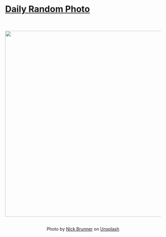 # [Daily Random Photo](https://www.dailyrandomphoto.com/)

<div align="center">
  <br>
  <br>
  <a href="https://www.dailyrandomphoto.com/p/2022/2022-11-29/"><img src="https://images.unsplash.com/photo-1669399059793-cb319d43cbba?crop=entropy&cs=tinysrgb&fit=max&fm=jpg&ixid=Mnw3NzUwOHwwfDF8cmFuZG9tfHx8fHx8fHx8MTY2OTY4MjEyMw&ixlib=rb-4.0.3&q=80&w=1080" width="600px"></a>
  <br>
  <br>
  <p class="has-text-grey">Photo by <a href="https://unsplash.com/@nickbrunner?utm_source=Daily%20Random%20Photo&amp;utm_medium=referral" target="_blank" rel="noopener noreferrer">Nick Brunner</a> on <a href="https://unsplash.com/photos/zqtXUEsa49c?utm_source=Daily%20Random%20Photo&amp;utm_medium=referral" target="_blank" rel="noopener noreferrer">Unsplash</a></p>
</div>
